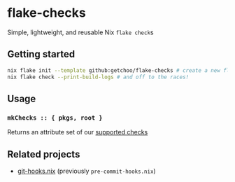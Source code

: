 # flake-checks

Simple, lightweight, and reusable Nix `flake check`s

## Getting started

```sh
nix flake init --template github:getchoo/flake-checks # create a new flake with our template
nix flake check --print-build-logs # and off to the races!
```

## Usage

### `mkChecks :: { pkgs, root }`

Returns an attribute set of our [supported checks](./checks)

## Related projects

- [git-hooks.nix](https://github.com/cachix/git-hooks.nix) (previously `pre-commit-hooks.nix`)
